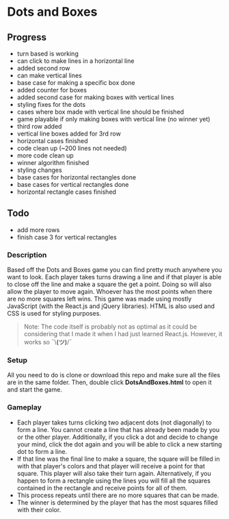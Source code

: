 # Dots and Boxes

## Progress
-   turn based is working
-   can click to make lines in a horizontal line
-	added second row
-	can make vertical lines
-	base case for making a specific box done
-	added counter for boxes
-   added second case for making boxes with vertical lines
-   styling fixes for the dots
-  cases where box made with vertical line should be finished
-  game playable if only making boxes with vertical line (no winner yet)
-   third row added
-   vertical line boxes added for 3rd row
-   horizontal cases finished
-   code clean up (~200 lines not needed)
-  more code clean up
-  winner algorithm finished
-  styling changes
-  base cases for horizontal rectangles done
-  base cases for vertical rectangles done
-  horizontal rectangle cases finished

## Todo
-  add more rows
-  finish case 3 for vertical rectangles

### Description
Based off the Dots and Boxes game you can find pretty much anywhere you want to look. Each player takes turns drawing a line and if that player is able to close off the line and make a square the get a point. Doing so will also allow the player to move again. Whoever has the most points when there are no more squares left wins. This game was made using mostly JavaScript (with the React.js and jQuery libraries). HTML is also used and CSS is used for styling purposes.
>  Note: The code itself is probably not as optimal as it could be considering that I made it when I had just learned React.js. However, it works so ¯\\__(ツ)__/¯
### Setup
All you need to do is clone or download this repo and make sure all the files are in the same folder. Then, double click **DotsAndBoxes.html** to open it and start the game.
### Gameplay
- Each player takes turns clicking two adjacent dots (not diagonally) to form a line. You cannot create a line that has already been made by you or the other player. Additionally, if you click a dot and decide to change your mind, click the dot again and you will be able to click a new starting dot to form a line.
- If that line was the final line to make a square, the square will be filled in with that player's colors and that player will receive a point for that square. This player will also take their turn again. Alternatively, if you happen to form a rectangle using the lines you will fill all the squares contained in the rectangle and receive points for all of them.
- This process repeats until there are no more squares that can be made.
- The winner is determined by the player that has the most squares filled with their color.
